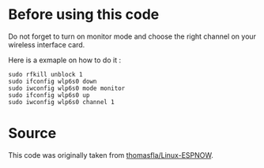 # Before using this code
Do not forget to turn on monitor mode and choose the right channel on your wireless interface card.

Here is a exmaple on how to do it : 
```
sudo rfkill unblock 1
sudo ifconfig wlp6s0 down
sudo iwconfig wlp6s0 mode monitor
sudo ifconfig wlp6s0 up
sudo iwconfig wlp6s0 channel 1 
```


# Source

This code was originally taken from [thomasfla/Linux-ESPNOW](https://github.com/thomasfla/Linux-ESPNOW).
